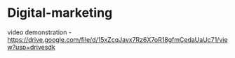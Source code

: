 # Digital-marketing
video demonstration - https://drive.google.com/file/d/15xZcqJavx7Rz6X7oR18gfmCedaUaUc71/view?usp=drivesdk
